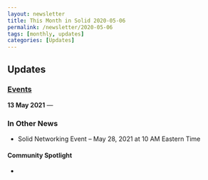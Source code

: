 ```yaml
---
layout: newsletter
title: This Month in Solid 2020-05-06
permalink: /newsletter/2020-05-06
tags: [monthly, updates]
categories: [Updates]
---
```


## Updates

### [Events](https://solidproject.org/events)

**13 May 2021** — 

### In Other News

* Solid Networking Event – May 28, 2021 at 10 AM Eastern Time

#### Community Spotlight

* 
